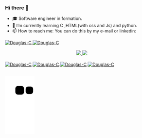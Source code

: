 ### Hi there 👋
- 🎓 Software engineer in formation.
- 🌱 I’m currently learning C ,HTML(with css and Js) and python.
- 📫 How to reach me: You can do this by my e-mail or linkedin:
<div style="display: inline_block">
  <a href="douglasrangel540@gmail.com">
    <img align="center" alt="Douglas-C" height="30" width="30" src="https://cdn3.iconfinder.com/data/icons/logos-brands-3/24/logo_brand_brands_logos_gmail-256.png">
  </a>
  <a href="www.linkedin.com/in/douglas-garcia-6677a4203">
    <img align="center" alt="Douglas-C" height="30" width="40" src="https://cdn.jsdelivr.net/gh/devicons/devicon/icons/linkedin/linkedin-original.svg">
  </a>
</div>
<br>

<div align="center">
  <a href="https://github.com/DouglasGR99">
  <img height="180em" src="https://github-readme-stats.vercel.app/api?username=DouglasGR99&show_icons=true&theme=dark&include_all_commits=true&count_private=true"/>
  <img height="180em" src="https://github-readme-stats.vercel.app/api/top-langs/?username=DouglasGR99&layout=compact&langs_count=7&theme=dark"/>
</div>
  <div style="display: inline_block"><br>
    <img align="center" alt="Douglas-C" height="30" width="40" src="https://cdn.jsdelivr.net/gh/devicons/devicon/icons/c/c-original.svg">
    <img align="center" alt="Douglas-C" height="30" width="40" src="https://cdn.jsdelivr.net/gh/devicons/devicon/icons/html5/html5-original.svg" />
    <img align="center" alt="Douglas-C" height="30" width="40" src="https://cdn.jsdelivr.net/gh/devicons/devicon/icons/css3/css3-original.svg" />
    <img align="center" alt="Douglas-C" height="30" width="40" src="https://cdn.jsdelivr.net/gh/devicons/devicon/icons/javascript/javascript-original.svg" /> 
</div>
  
  ##
 
<div> 

  ![Snake animation](https://github.com/DouglasGR99/DouglasGR99/blob/output/github-contribution-grid-snake.svg)
 
</div>
